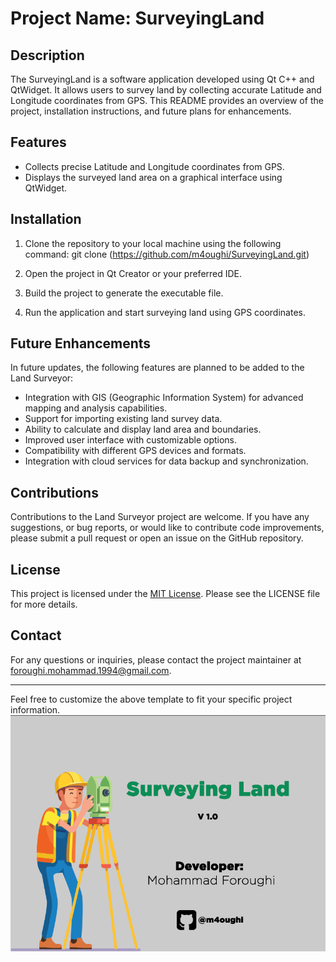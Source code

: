 # Project Name: SurveyingLand

## Description
The SurveyingLand is a software application developed using Qt C++ and QtWidget. It allows users to survey land by collecting accurate Latitude and Longitude coordinates from GPS. This README provides an overview of the project, installation instructions, and future plans for enhancements.

## Features
- Collects precise Latitude and Longitude coordinates from GPS.
- Displays the surveyed land area on a graphical interface using QtWidget.

## Installation
1. Clone the repository to your local machine using the following command:
git clone (https://github.com/m4oughi/SurveyingLand.git)
   
2. Open the project in Qt Creator or your preferred IDE.

3. Build the project to generate the executable file.

4. Run the application and start surveying land using GPS coordinates.


## Future Enhancements
In future updates, the following features are planned to be added to the Land Surveyor:
- Integration with GIS (Geographic Information System) for advanced mapping and analysis capabilities.
- Support for importing existing land survey data.
- Ability to calculate and display land area and boundaries.
- Improved user interface with customizable options.
- Compatibility with different GPS devices and formats.
- Integration with cloud services for data backup and synchronization.

## Contributions
Contributions to the Land Surveyor project are welcome. If you have any suggestions, or bug reports, or would like to contribute code improvements, please submit a pull request or open an issue on the GitHub repository.

## License
This project is licensed under the [MIT License](https://opensource.org/licenses/MIT). Please see the LICENSE file for more details.

## Contact
For any questions or inquiries, please contact the project maintainer at foroughi.mohammad.1994@gmail.com.

---

Feel free to customize the above template to fit your specific project information.
![Splash Screen](https://github.com/m4oughi/SurveyingLand/blob/main/Assets/splashscreen.png?raw=true)
